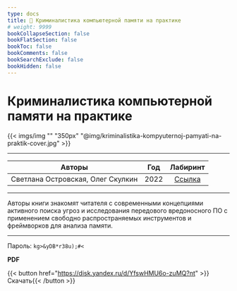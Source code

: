 ```yaml
---
type: docs
title: 🔷 Криминалистика компьютерной памяти на практике
# weight: 9999
bookCollapseSection: false
bookFlatSection: false
bookToc: false
bookComments: false
bookSearchExclude: false
bookHidden: false
---
```


# Криминалистика компьютерной памяти на практике

{{< imgs/img "" "350px" "@img/kriminalistika-kompyuternoj-pamyati-na-praktik-cover.jpg" >}}

---

|              Авторы               | Год  |                      Лабиринт                      |
| :-------------------------------: | :--: | :------------------------------------------------: |
| Светлана Островская, Олег Скулкин | 2022 | [Ссылка](https://www.labirint.ru/books/926590/?nt) |

---

Авторы книги знакомят читателя с современными концепциями активного поиска угроз и исследования передового вредоносного ПО с применением свободно распространяемых инструментов и фреймворков для анализа памяти.

---

Пароль: `kg>&yDB*r38u);#<`

**PDF**

{{< button href="https://disk.yandex.ru/d/YfswHMU6o-zuMQ?nt" >}}Скачать{{< /button >}}
